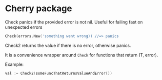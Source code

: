 # Cherry package


Check panics if the provided error is not nil.
Useful for failing fast on unexpected errors

```go
Check(errors.New('something went wrong)) //=> panics
```

Check2 returns the value if there is no error, otherwise panics.

It is a convenience wrapper around `Check` for functions that return (T, error).

Example:

```go
val := Check2(someFuncThatReturnsValueAndError())
```
